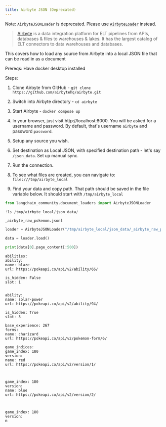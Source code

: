 ```yaml
---
title: Airbyte JSON (Deprecated)
---
```


Note: `AirbyteJSONLoader` is deprecated. Please use [`AirbyteLoader`](/oss/integrations/document_loaders/airbyte) instead.

>[Airbyte](https://github.com/airbytehq/airbyte) is a data integration platform for ELT pipelines from APIs, databases & files to warehouses & lakes. It has the largest catalog of ELT connectors to data warehouses and databases.

This covers how to load any source from Airbyte into a local JSON file that can be read in as a document

Prereqs:
Have docker desktop installed

Steps:

1) Clone Airbyte from GitHub - `git clone https://github.com/airbytehq/airbyte.git`

2) Switch into Airbyte directory - `cd airbyte`

3) Start Airbyte - `docker compose up`

4) In your browser, just visit http://localhost:8000. You will be asked for a username and password. By default, that's username `airbyte` and password `password`.

5) Setup any source you wish.

6) Set destination as Local JSON, with specified destination path - let's say `/json_data`. Set up manual sync.

7) Run the connection.

7) To see what files are created, you can navigate to: `file:///tmp/airbyte_local`

8) Find your data and copy path. That path should be saved in the file variable below. It should start with `/tmp/airbyte_local`



```python
from langchain_community.document_loaders import AirbyteJSONLoader
```


```python
!ls /tmp/airbyte_local/json_data/
```
```output
_airbyte_raw_pokemon.jsonl
```

```python
loader = AirbyteJSONLoader("/tmp/airbyte_local/json_data/_airbyte_raw_pokemon.jsonl")
```


```python
data = loader.load()
```


```python
print(data[0].page_content[:500])
```
```output
abilities: 
ability: 
name: blaze
url: https://pokeapi.co/api/v2/ability/66/

is_hidden: False
slot: 1


ability: 
name: solar-power
url: https://pokeapi.co/api/v2/ability/94/

is_hidden: True
slot: 3

base_experience: 267
forms: 
name: charizard
url: https://pokeapi.co/api/v2/pokemon-form/6/

game_indices: 
game_index: 180
version: 
name: red
url: https://pokeapi.co/api/v2/version/1/



game_index: 180
version: 
name: blue
url: https://pokeapi.co/api/v2/version/2/



game_index: 180
version: 
n
```

```python

```

